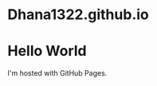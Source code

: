 # Dhana1322.github.io

<!DOCTYPE html>
<html>
<body>
<h1>Hello World</h1>
<p>I'm hosted with GitHub Pages.</p>
</body>
</html>
